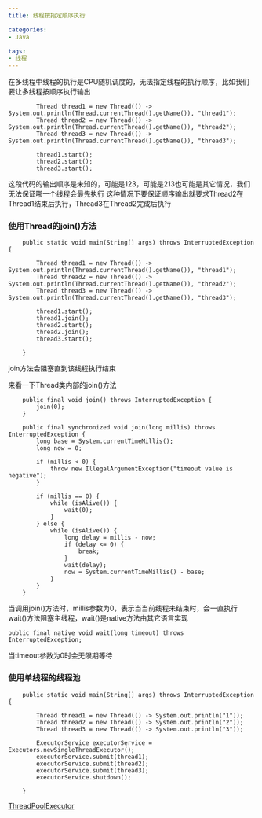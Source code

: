 ```yaml
---
title: 线程按指定顺序执行

categories: 
- Java

tags:
- 线程
---
```


在多线程中线程的执行是CPU随机调度的，无法指定线程的执行顺序，比如我们要让多线程按顺序执行输出

<!--more-->

```
        Thread thread1 = new Thread(() -> System.out.println(Thread.currentThread().getName()), "thread1");
        Thread thread2 = new Thread(() -> System.out.println(Thread.currentThread().getName()), "thread2");
        Thread thread3 = new Thread(() -> System.out.println(Thread.currentThread().getName()), "thread3");

        thread1.start();
        thread2.start();
        thread3.start();
```


这段代码的输出顺序是未知的，可能是123，可能是213也可能是其它情况，我们无法保证哪一个线程会最先执行
这种情况下要保证顺序输出就要求Thread2在Thread1结束后执行，Thread3在Thread2完成后执行

### 使用Thread的join()方法


```
    public static void main(String[] args) throws InterruptedException {

        Thread thread1 = new Thread(() -> System.out.println(Thread.currentThread().getName()), "thread1");
        Thread thread2 = new Thread(() -> System.out.println(Thread.currentThread().getName()), "thread2");
        Thread thread3 = new Thread(() -> System.out.println(Thread.currentThread().getName()), "thread3");

        thread1.start();
        thread1.join();
        thread2.start();
        thread2.join();
        thread3.start();

    }
```
join方法会阻塞直到该线程执行结束

来看一下Thread类内部的join()方法
```
    public final void join() throws InterruptedException {
        join(0);
    }
    
    public final synchronized void join(long millis) throws InterruptedException {
        long base = System.currentTimeMillis();
        long now = 0;

        if (millis < 0) {
            throw new IllegalArgumentException("timeout value is negative");
        }

        if (millis == 0) {
            while (isAlive()) {
                wait(0);
            }
        } else {
            while (isAlive()) {
                long delay = millis - now;
                if (delay <= 0) {
                    break;
                }
                wait(delay);
                now = System.currentTimeMillis() - base;
            }
        }
    }
```

当调用join()方法时，millis参数为0，表示当当前线程未结束时，会一直执行wait()方法阻塞主线程，wait()是native方法由其它语言实现

```
public final native void wait(long timeout) throws InterruptedException;
```
当timeout参数为0时会无限期等待


### 使用单线程的线程池

```
    public static void main(String[] args) throws InterruptedException {

        Thread thread1 = new Thread(() -> System.out.println("1"));
        Thread thread2 = new Thread(() -> System.out.println("2"));
        Thread thread3 = new Thread(() -> System.out.println("3"));

        ExecutorService executorService = Executors.newSingleThreadExecutor();
        executorService.submit(thread1);
        executorService.submit(thread2);
        executorService.submit(thread3);
        executorService.shutdown();

    }
```


[ThreadPoolExecutor](https://www.jianshu.com/p/bacf6bbfdc61)